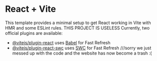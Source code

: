 # React + Vite

This template provides a minimal setup to get React working in Vite with HMR and some ESLint rules.
THIS PROJECT IS USELESS
Currently, two official plugins are available:

- [@vitejs/plugin-react](https://github.com/vitejs/vite-plugin-react/blob/main/packages/plugin-react/README.md) uses [Babel](https://babeljs.io/) for Fast Refresh
- [@vitejs/plugin-react-swc](https://github.com/vitejs/vite-plugin-react-swc) uses [SWC](https://swc.rs/) for Fast Refresh
///sorry we just messed up with the code and the website has now become a trash :(  
